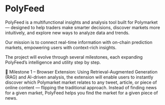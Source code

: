 # PolyFeed

PolyFeed is a multifunctional insights and analysis tool built for Polymarket — designed to help traders make smarter decisions, discover markets more intuitively, and explore new ways to analyze data and trends.

Our mission is to connect real-time information with on-chain prediction markets, empowering users with context-rich insights.

The project will evolve through several milestones, each expanding PolyFeed’s intelligence and utility step by step.

🚀 Milestone 1 – Browser Extension:
Using Retrieval-Augmented Generation (RAG) and AI-driven analysis, the extension will enable users to instantly discover which Polymarket market relates to any tweet, article, or piece of online content — flipping the traditional approach. Instead of finding news for a given market, PolyFeed helps you find the market for a given piece of news.